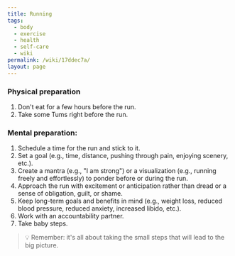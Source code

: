 ```yaml
---
title: Running
tags:
  - body
  - exercise
  - health
  - self-care
  - wiki
permalink: /wiki/17ddec7a/
layout: page
---
```


### Physical preparation

1. Don't eat for a few hours before the run.
2. Take some Tums right before the run.

### Mental preparation:

1. Schedule a time for the run and stick to it.
2. Set a goal (e.g., time, distance, pushing through pain, enjoying scenery, etc.).
3. Create a mantra (e.g., "I am strong") or a visualization (e.g., running freely and effortlessly) to ponder before or during the run.
4. Approach the run with excitement or anticipation rather than dread or a sense of obligation, guilt, or shame.
5. Keep long-term goals and benefits in mind (e.g., weight loss, reduced blood pressure, reduced anxiety, increased libido, etc.).
6. Work with an accountability partner.
7. Take baby steps.

> 💡 Remember: it's all about taking the small steps that will lead to the big picture.
